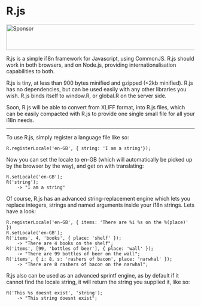 R.js
=====

<a target='_blank' rel='nofollow' href='https://app.codesponsor.io/link/ygkcNhfZ9nTDeVM6P8LSGn1C/keithamus/R.js'>  <img alt='Sponsor' width='888' height='68' src='https://app.codesponsor.io/embed/ygkcNhfZ9nTDeVM6P8LSGn1C/keithamus/R.js.svg' /></a>

R.js is a simple i18n framework for Javascript, using CommonJS. R.js should work in both browsers, and on Node.js, providing internationalisation capabilities to both.

R.js is tiny, at less than 900 bytes minified and gzipped (<2kb minified). R.js has no dependencies, but can be used easily with any other libraries you wish. R.js binds itself to window.R, or global.R on the server side.

Soon, R.js will be able to convert from XLIFF format, into R.js files, which can be easily compacted with R.js to provide one single small file for all your i18n needs.

---

To use R.js, simply register a language file like so:

    R.registerLocale('en-GB', { string: 'I am a string'});
    
Now you can set the locale to en-GB (which will automatically be picked up by the browser by the way), and get on with translating:

    R.setLocale('en-GB');
    R('string');
        -> "I am a string"
        
Of course, R.js has an advanced string-replacement engine which lets you replace integers, strings and named arguments inside your i18n strings. Lets have a look:

    R.registerLocale('en-GB', { items: 'There are %i %s on the %(place)' })
    R.setLocale('en-GB');
    R('items', 4, 'books', { place: 'shelf' });
        -> "There are 4 books on the shelf";
    R('items', [99, 'bottles of beer'], { place: 'wall' });
        -> "There are 99 bottles of beer on the wall";
    R('items', { i: 8, s: 'rashers of bacon', place: 'narwhal' });
        -> "There are 8 rashers of bacon on the narwhal";

R.js also can be used as an advanced sprintf engine, as by default if it cannot find the locale string, it will return the string you supplied it, like so:

    R('This %s doesnt exist', 'string');
        -> "This string doesnt exist";

